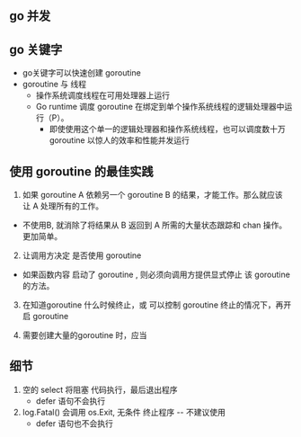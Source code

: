 go 并发
---

## go 关键字
- go关键字可以快速创建 goroutine 
- goroutine 与 线程
  - 操作系统调度线程在可用处理器上运行
  - Go runtime 调度 goroutine 在绑定到单个操作系统线程的逻辑处理器中运行（P）。
    - 即使使用这个单一的逻辑处理器和操作系统线程，也可以调度数十万 goroutine 以惊人的效率和性能并发运行

## 使用 goroutine 的最佳实践
1. 如果 goroutine A 依赖另一个 goroutine B 的结果，才能工作。那么就应该 让 A 处理所有的工作。
  - 不使用B, 就消除了将结果从 B 返回到 A 所需的大量状态跟踪和 chan 操作。更加简单。

2. 让调用方决定 是否使用 goroutine
  - 如果函数内容 启动了 goroutine , 则必须向调用方提供显式停止 该 goroutine 的方法。

3. 在知道goroutine 什么时候终止，或 可以控制 goroutine 终止的情况下，再开启 goroutine 

4. 需要创建大量的goroutine 时，应当

## 细节
1. 空的 select 将阻塞 代码执行，最后退出程序
   -  defer 语句不会执行
2. log.Fatal()  会调用 os.Exit, 无条件 终止程序 -- 不建议使用 
   - defer 语句也不会执行
  
